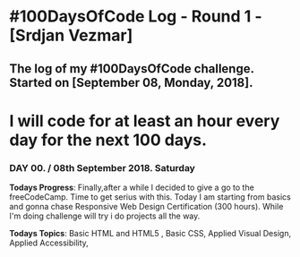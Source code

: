 # #100DaysOfCode Log - Round 1 - [Srdjan Vezmar]
## The log of my #100DaysOfCode challenge. Started on [September 08, Monday, 2018]. 

# I will code for at least an hour every day for the next 100 days.

### DAY 00. / 08th September 2018. Saturday
**Todays Progress**: Finally,after a while I decided to give a go to the freeCodeCamp. Time to get serius with this. 
Today I am starting from basics and gonna chase Responsive Web Design Certification (300 hours). While I'm doing challenge will try i do projects all the way. 

**Todays Topics**: Basic HTML and HTML5 , Basic CSS, Applied Visual Design, Applied Accessibility,
